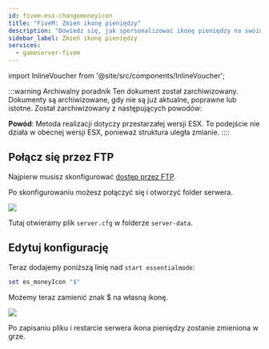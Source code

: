 ```yaml
---
id: fivem-esx-changemoneyicon
title: "FiveM: Zmień ikonę pieniędzy"
description: "Dowiedz się, jak spersonalizować ikonę pieniędzy na swoim serwerze, aby uzyskać unikalne doświadczenie w grze → Sprawdź teraz"
sidebar_label: Zmień ikonę pieniędzy
services:
  - gameserver-fivem
---
```


import InlineVoucher from '@site/src/components/InlineVoucher';

:::warning Archiwalny poradnik
Ten dokument został zarchiwizowany. Dokumenty są archiwizowane, gdy nie są już aktualne, poprawne lub istotne. Został zarchiwizowany z następujących powodów:

**Powód**: Metoda realizacji dotyczy przestarzałej wersji ESX. To podejście nie działa w obecnej wersji ESX, ponieważ struktura uległa zmianie.
::::



<InlineVoucher />

## Połącz się przez FTP

Najpierw musisz skonfigurować [dostęp przez FTP](gameserver-ftpaccess.md).


Po skonfigurowaniu możesz połączyć się i otworzyć folder serwera.

![](https://screensaver01.zap-hosting.com/index.php/s/pxEfN8qRjRJGWzN/preview)


Tutaj otwieramy plik `server.cfg` w folderze `server-data`.

## Edytuj konfigurację

Teraz dodajemy poniższą linię nad `start essentialmode`:

```Lua
set es_moneyIcon "$"
```

Możemy teraz zamienić znak $ na własną ikonę.

![](https://screensaver01.zap-hosting.com/index.php/s/gYapTyixG98AQo5/preview)


Po zapisaniu pliku i restarcie serwera ikona pieniędzy zostanie zmieniona w grze.

<InlineVoucher />